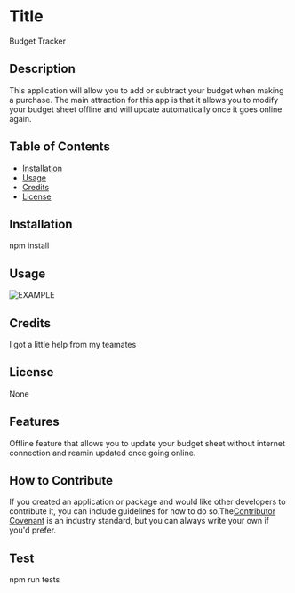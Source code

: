 
# Title

Budget Tracker

## Description

This application will allow you to add or subtract your budget when making a purchase. The main attraction for this app is that it allows you to modify your budget sheet offline and will update automatically once it goes online again.

## Table of Contents

  - [Installation](#installation)
  - [Usage](#usage)
  - [Credits](#credits)
  - [License](#license)


## Installation

npm install

## Usage

![EXAMPLE](../budgettracker/public/BudgetTracker.png)

## Credits

I got a little help from my teamates

## License

None

## Features

Offline feature that allows you to update your budget sheet without internet connection and reamin updated once going online.


## How to Contribute

If you created an application or package and would like other developers to contribute it, you can include guidelines for how to do so.The[Contributor Covenant](https://www.contributor-covenant.org/) is an industry standard, but you can always write your own if you'd prefer.

## Test

npm run tests

